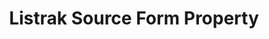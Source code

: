 ---
# -------------------------- #
#        CONTENT TYPE        #
# -------------------------- #

content-type: "api-form"
form-type: "source"
key: "source-form-properties-listrak-object"


# -------------------------- #
#        OBJECT INFO         #
# -------------------------- #

title: "Listrak Source Form Property"
api-type: "listrak"
display-name: "Listrak"

source-type: "saas"
docs-name: "listrak"

description: ""


# -------------------------- #
#      OBJECT ATTRIBUTES     #
# -------------------------- #

object-attributes:
  - name: "password"
    type: "string"
    required: true
    description: "The password associated with the Listrak user."
    value: "{{ sample-property-data.password }}"

  - name: "username"
    type: "string"
    required: true
    description: "The user's Listrak username."
    value: "{{ sample-property-data.user }}"
---